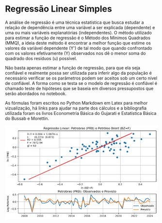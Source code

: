 # Regressão Linear Simples

A análise de regressão é uma técnica estatística que busca estudar a relação de dependência entre uma variável a ser explicada (dependente) e uma ou mais variáveis explanatórias (independentes). O método utilizado para estimar a função de regressão é o Método dos Mínimos Quadrados (MMQ), a ideia deste método é encontrar a melhor função que estime os valores da variável dependente (Y') de tal modo que quando confrontado com os valores efetivamente (Y) observados nos dê o menor soma do quadrado dos resíduos (u) possível. 

Não basta apenas estimar a função de regressão, para que ela seja confiável e realmente possa ser utilizada para inferir algo da população é necessário verificar se os parâmetros podem ser aceitos sob um certo nível de confiável. A forma como se testa se o modelo de regressão é confiável é chamado teste de hipóteses que se baseia em diversos pressupostos que serão abordados no notebook.

As fórmulas foram escritos no Python Markdown em Latex para melhor vizualização, há links para ajudar na parte dos cálculos e a bibliografia utilizada foram os livros Econometria Básica do Gujarati e Estatística Básica do Bussab e Morettin. 

![Modelo de Regressao](https://github.com/emanuelprd/Regressao-Linear/blob/main/Regressao_PRB.BZ=F.png)
